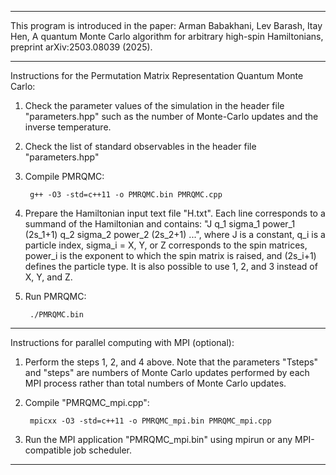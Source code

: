 -----------------------------------------------------------------------------------------------------------

This program is introduced in the paper: Arman Babakhani, Lev Barash, Itay Hen, A quantum Monte Carlo algorithm for arbitrary high-spin Hamiltonians, preprint arXiv:2503.08039 (2025).

-----------------------------------------------------------------------------------------------------------

Instructions for the Permutation Matrix Representation Quantum Monte Carlo:

1. Check the parameter values of the simulation in the header file "parameters.hpp" such as the number of Monte-Carlo updates and the inverse temperature.

2. Check the list of standard observables in the header file "parameters.hpp"

3. Compile PMRQMC:

		g++ -O3 -std=c++11 -o PMRQMC.bin PMRQMC.cpp

4. Prepare the Hamiltonian input text file "H.txt".
   Each line corresponds to a summand of the Hamiltonian and contains: "J q_1 sigma_1 power_1 (2s_1+1) q_2 sigma_2 power_2 (2s_2+1) ...", where J is a constant, q_i is a particle index, sigma_i = X, Y, or Z corresponds to the spin matrices, power_i is the exponent to which the spin matrix is raised, and (2s_i+1) defines the particle type. It is also possible to use 1, 2, and 3 instead of X, Y, and Z.

5. Run PMRQMC:

		./PMRQMC.bin

-----------------------------------------------------------------------------------------------------------

Instructions for parallel computing with MPI (optional):

1. Perform the steps 1, 2, and 4 above.
   Note that the parameters "Tsteps" and "steps" are numbers of Monte Carlo updates performed by each MPI process rather than total numbers of Monte Carlo updates.

2. Compile "PMRQMC_mpi.cpp":

		mpicxx -O3 -std=c++11 -o PMRQMC_mpi.bin PMRQMC_mpi.cpp

3. Run the MPI application "PMRQMC_mpi.bin" using mpirun or any MPI-compatible job scheduler.

-----------------------------------------------------------------------------------------------------------
